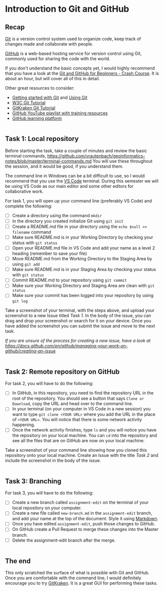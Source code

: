 # Introduction to Git and GitHub

## Recap
[Git](https://git-scm.com/) is a version control system used to organize code, keep track of changes made and collaborate with people.

[GitHub](https://github.com/) is a web-based hosting service for version control using Git, commonly used for sharing the code with the world.

If you don't understand the basic concepts yet, I would highly recommend that you have a look at the [Git and GitHub for Beginners - Crash Course](https://www.youtube.com/watch?v=RGOj5yH7evk). It is about an hour, but will cover all of this in detail.

Other great resources to consider:
* [Getting started with Git](https://docs.github.com/en/get-started/getting-started-with-git/setting-your-username-in-git) and [Using Git](https://docs.github.com/en/get-started/using-git/about-git)
* [W3C Git Tutorial](https://www.w3schools.com/git/git_tutorial.asp)
* [GitKraken Git Tutorial](https://www.gitkraken.com/learn/git/tutorials)
* [GitHub YouTube playlist with training resources](https://www.youtube.com/playlist?list=PLIRjfNq867be7VngMuXsjTvzBM26nBINg)
* [GitHub learning platform](https://lab.github.com)
<br><br>

## Task 1: Local repository

Before starting the task, take a couple of minutes and review the basic terminal commands, https://github.com/vrautenbach/geoinformatics-notes/blob/master/terminal-commands.md You will use these throughout the session, and it would be good, if you understand them. 

The command line in Windows can be a bit difficult to use, so I would recommend that you use the [VS Code](https://code.visualstudio.com) terminal. During this semester we will be using VS Code as our main editor and some other editors for collaborative work. 

For task 1, you will open up your command line (preferably VS Code) and complete the following:
- [ ] Create a directory using the command ```mkdir```
- [ ] In the directory you created initialize Git using ```git init```
- [ ] Create a README.md file in your directory using the ```echo $null >> filename``` command
- [ ] Make sure README.md is in your Working Directory by checking your status with ```git status```
- [ ] Open your README.md file in VS Code and add your name as a level 2 heading (remember to save your file)
- [ ] Move README.md from the Working Directory to the Staging Area by using ```git add```
- [ ] Make sure README.md is in your Staging Area by checking your status with ```git status```
- [ ] Commit README.md to your repository using ```git commit```
- [ ] Make sure your Working Directory and Staging Area are clean with ```git status```
- [ ] Make sure your commit has been logged into your repository by using ```git log```

Take a screenshot of your terminal, with the steps above, and upload your screenshot to a new Issue titled *Task 1*. In the body of the issue, you can drag and drop your screenshot or search for it on your device. Once you have added the screenshot you can submit the issue and move to the next task.

_If you are unsure of the process for creating a new issue, have a look at https://docs.github.com/en/github/managing-your-work-on-github/creating-an-issue_
<br><br>

## Task 2: Remote repository on GitHub

For task 2, you will have to do the following:
- [ ] In GitHub, in this repository, you need to find the repository URL in the root of the repository. You should see a button that says ```Clone or Download```, copy the URL and head over to the command line.
- [ ] In your terminal (on your computer in VS Code in a new session) you want to type ```git clone <YOUR URL>``` where you add the URL in the place of ```<YOUR URL>```. You will notice that there is some network activity happening.
- [ ] Once the network activity finishes, type ```ls``` and you will notice you have the repository on your local machine. You can ```cd``` into the repository and see all the files that are on GitHub are now on your local machine.

Take a screenshot of your command line showing how you cloned this repository onto your local machine. Create an Issue with the title *Task 2* and include the screenshot in the body of the issue.
<br><br>

## Task 3: Branching

For task 3, you will have to do the following:
- [ ] Create a new branch called ```assignment-edit``` on the terminal of your local repository on your computer.
- [ ] Create a new file called ```new-branch.md``` in the ```assignment-edit``` branch, and add your name at the top of the document. Style it using [Markdown](https://www.markdownguide.org/basic-syntax/).
- [ ] Once you have edited ```assignment-edit```, push those changes to GitHub.
- [ ] On GitHub create a Pull Request to merge these changes into the Master branch.
- [ ] Delete the assignment-edit branch after the merge.
<br><br>

## The end
This only scratched the surface of what is possible with Git and GitHub. Once you are comfortable with the command line, I would definitely encourage you to try [GitKraken](https://www.gitkraken.com). It is a great GUI for performing these tasks. 